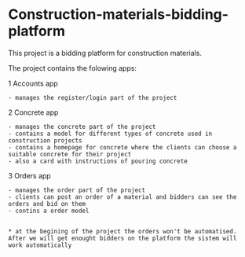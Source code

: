 # Construction-materials-bidding-platform

This project is a bidding platform for construction materials.

The project contains the folowing apps:
  
  1 Accounts app        

    - manages the register/login part of the project

  2 Concrete app

    - manages the concrete part of the project
    - contains a model for different types of concrete used in construction projects
    - contains a homepage for concrete where the clients can choose a suitable concrete for their project
    - also a card with instructions of pouring concrete
    
  3 Orders app

    - manages the order part of the project
    - clients can post an order of a material and bidders can see the orders and bid on them
    - contins a order model
    
    
    * at the begining of the project the orders won't be automatised. After we will get enought bidders on the platform the sistem will
    work automatically